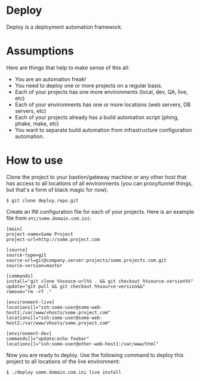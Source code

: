 Deploy
======

Deploy is a deployment automation framework.

Assumptions
===========

Here are things that help to make sense of this all:

* You are an automation freak!
* You need to deploy one or more projects on a regular basis.
* Each of your projects has one more environments (local, dev, QA, live, etc)
* Each of your environments has one or more locations (web servers, DB servers, etc)
* Each of your projects already has a build automation script (phing, phake, make, etc)
* You want to separate build automation from infrastructure configuration automation.

How to use
==========

Clone the project to your bastion/gateway machine or any other host that has access to
all locations of all environments (you can proxy/tunnel things, but that's a form of
black magic for now).

```
$ git clone deploy.repo.git
```

Create an INI configuration file for each of your projects.  Here is an example file from ```etc/some.domain.com.ini```:

```
[main]
project-name=Some Project
project-url=http://some.project.com

[source]
source-type=git
source-url=git@company.server:projects/some.projects.com.git
source-version=master

[commands]
install="git clone %%souce-url%% . && git checkout %%source-version%%"
update="git pull && git checkout %%source-version&&"
remove="rm -rf ."

[environment-live]
locations[]="ssh:some-user@some-web-host1:/var/www/vhosts/some.project.com"
locations[]="ssh:some-user@some-web-host2:/var/www/vhosts/some.project.com"

[environment-dev]
commands[]="update:echo foobar"
locations[]="ssh:some-user@other-web-host1:/var/www/html"
```

Now you are ready to deploy.  Use the following command to deploy this project to all
locations of the live environment:

```
$ ./deploy some.domain.com.ini live install
```


